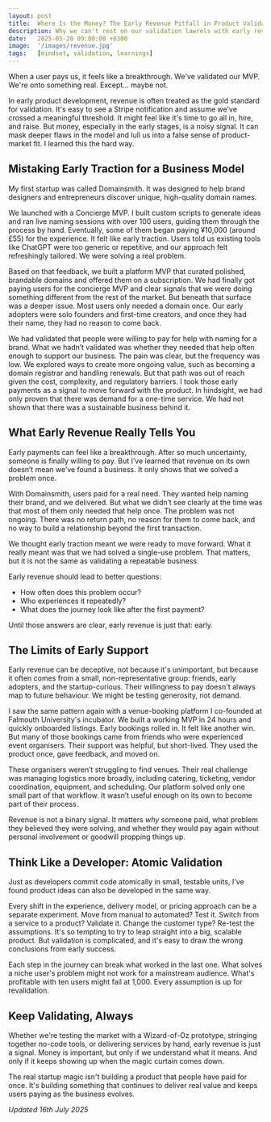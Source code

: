```yaml
---
layout: post
title:  Where Is the Money? The Early Revenue Pitfall in Product Validation
description: Why we can't rest on our validation lawrels with early revenue and how to keep validating as the idea evolves.
date:   2025-05-20 09:00:00 +0300
image:  '/images/revenue.jpg'
tags:   [mindset, validation, learnings]
---
```


When a user pays us, it feels like a breakthrough. We've validated our MVP. We're onto something real. Except… maybe not.

In early product development, revenue is often treated as the gold standard for validation. It's easy to see a Stripe notification and assume we've crossed a meaningful threshold. It might feel like it's time to go all in, hire, and raise. But money, especially in the early stages, is a noisy signal. It can mask deeper flaws in the model and lull us into a false sense of product-market fit. I learned this the hard way.

## Mistaking Early Traction for a Business Model

My first startup was called Domainsmith. It was designed to help brand designers and entrepreneurs discover unique, high-quality domain names.

We launched with a Concierge MVP. I built custom scripts to generate ideas and ran live naming sessions with over 100 users, guiding them through the process by hand. Eventually, some of them began paying ¥10,000 (around £55) for the experience. It felt like early traction. Users told us existing tools like ChatGPT were too generic or repetitive, and our approach felt refreshingly tailored. We were solving a real problem.

Based on that feedback, we built a platform MVP that curated polished, brandable domains and offered them on a subscription. We had finally got paying users for the concierge MVP and clear signals that we were doing something different from the rest of the market. But beneath that surface was a deeper issue. Most users only needed a domain once. Our early adopters were solo founders and first-time creators, and once they had their name, they had no reason to come back.

We had validated that people were willing to pay for help with naming for a brand. What we hadn’t validated was whether they needed that help often enough to support our business. The pain was clear, but the frequency was low. We explored ways to create more ongoing value, such as becoming a domain registrar and handling renewals. But that path was out of reach given the cost, complexity, and regulatory barriers. I took those early payments as a signal to move forward with the product. In hindsight, we had only proven that there was demand for a one-time service. We had not shown that there was a sustainable business behind it.

## What Early Revenue Really Tells You

Early payments can feel like a breakthrough. After so much uncertainty, someone is finally willing to pay. But I’ve learned that revenue on its own doesn’t mean we’ve found a business. It only shows that we solved a problem once.

With Domainsmith, users paid for a real need. They wanted help naming their brand, and we delivered. But what we didn’t see clearly at the time was that most of them only needed that help once. The problem was not ongoing. There was no return path, no reason for them to come back, and no way to build a relationship beyond the first transaction.

We thought early traction meant we were ready to move forward. What it really meant was that we had solved a single-use problem. That matters, but it is not the same as validating a repeatable business.

Early revenue should lead to better questions:

- How often does this problem occur?
- Who experiences it repeatedly?
- What does the journey look like after the first payment?

Until those answers are clear, early revenue is just that: early.

## The Limits of Early Support

Early revenue can be deceptive, not because it's unimportant, but because it often comes from a small, non-representative group: friends, early adopters, and the startup-curious. Their willingness to pay doesn't always map to future behaviour. We might be testing generosity, not demand.

I saw the same pattern again with a venue-booking platform I co-founded at Falmouth University's incubator. We built a working MVP in 24 hours and quickly onboarded listings. Early bookings rolled in. It felt like another win. But many of those bookings came from friends who were experienced event organisers. Their support was helpful, but short-lived. They used the product once, gave feedback, and moved on.

These organisers weren’t struggling to find venues. Their real challenge was managing logistics more broadly, including catering, ticketing, vendor coordination, equipment, and scheduling. Our platform solved only one small part of that workflow. It wasn’t useful enough on its own to become part of their process.

Revenue is not a binary signal. It matters *why* someone paid, what problem they believed they were solving, and whether they would pay again without personal involvement or goodwill propping things up.

## Think Like a Developer: Atomic Validation

Just as developers commit code atomically in small, testable units, I've found product ideas can also be developed in the same way.

Every shift in the experience, delivery model, or pricing approach can be a separate experiment. Move from manual to automated? Test it. Switch from a service to a product? Validate it. Change the customer type? Re-test the assumptions. It's so tempting to try to leap straight into a big, scalable product. But validation is complicated, and it's easy to draw the wrong conclusions from early success.

Each step in the journey can break what worked in the last one. What solves a niche user's problem might not work for a mainstream audience. What's profitable with ten users might fail at 1,000. Every assumption is up for revalidation.

## Keep Validating, Always

Whether we're testing the market with a Wizard-of-Oz prototype, stringing together no-code tools, or delivering services by hand, early revenue is just a signal. Money is important, but only if we understand what it means. And only if it keeps showing up when the magic curtain comes down.

The real startup magic isn't building a product that people have paid for once. It's building something that continues to deliver real value and keeps users paying as the business evolves.

*Updated 16th July 2025*
